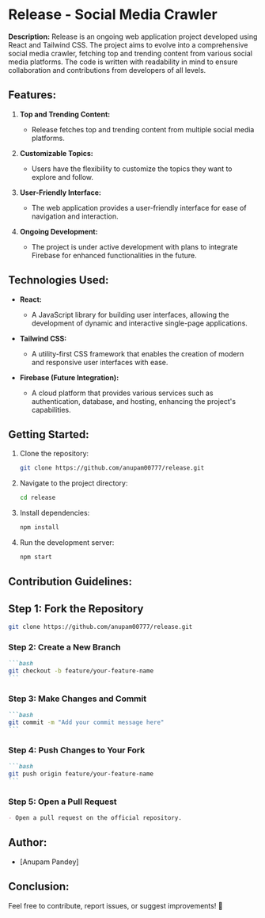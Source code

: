 # Release - Social Media Crawler

**Description:**
Release is an ongoing web application project developed using React and Tailwind CSS. The project aims to evolve into a comprehensive social media crawler, fetching top and trending content from various social media platforms. The code is written with readability in mind to ensure collaboration and contributions from developers of all levels.

## Features:

1. **Top and Trending Content:**

   - Release fetches top and trending content from multiple social media platforms.

2. **Customizable Topics:**

   - Users have the flexibility to customize the topics they want to explore and follow.

3. **User-Friendly Interface:**

   - The web application provides a user-friendly interface for ease of navigation and interaction.

4. **Ongoing Development:**
   - The project is under active development with plans to integrate Firebase for enhanced functionalities in the future.

## Technologies Used:

- **React:**

  - A JavaScript library for building user interfaces, allowing the development of dynamic and interactive single-page applications.

- **Tailwind CSS:**

  - A utility-first CSS framework that enables the creation of modern and responsive user interfaces with ease.

- **Firebase (Future Integration):**
  - A cloud platform that provides various services such as authentication, database, and hosting, enhancing the project's capabilities.

## Getting Started:

1. Clone the repository:
   ```bash
   git clone https://github.com/anupam00777/release.git
   ```
2. Navigate to the project directory:
   ```bash
   cd release
   ```
3. Install dependencies:
   ```bash
   npm install
   ```
4. Run the development server:
   ```bash
   npm start
   ```

## Contribution Guidelines:

## Step 1: Fork the Repository

```bash
git clone https://github.com/anupam00777/release.git

```

### Step 2: Create a New Branch

````markdown
```bash
git checkout -b feature/your-feature-name
```
````

### Step 3: Make Changes and Commit

````markdown
```bash
git commit -m "Add your commit message here"
```
````

### Step 4: Push Changes to Your Fork

````markdown
```bash
git push origin feature/your-feature-name
```
````

### Step 5: Open a Pull Request

```markdown
- Open a pull request on the official repository.
```

## Author:

- [Anupam Pandey]

## Conclusion:

Feel free to contribute, report issues, or suggest improvements! 🚀
